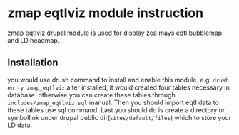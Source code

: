 # zmap eqtlviz module instruction
zmap eqtlviz drupal module is used for display zea mays eqtl bubblemap and LD headmap.
## Installation
you would use drush command to install and enable this module. e.g.
`drush en -y zmap_eqtlviz`
alter installed, it would created four tables necessary in database. otherwise you can create these tables through `includes/zmap_eqtlviz.sql` manual. 
Then you should import eqtl data to these tables use sql command.
Last you should do is create a directory or symbollink under drupal public dir(`sites/default/files`) which to store your LD data. 